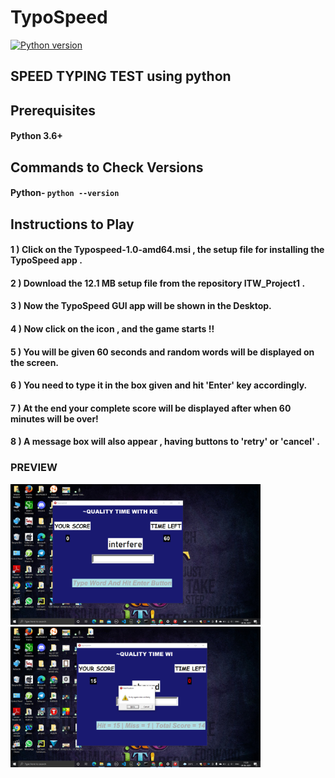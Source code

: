 
# TypoSpeed
[![Python version](https://img.shields.io/badge/python-3.8.5-brightgreen.svg)](https://www.python.org)

## SPEED TYPING TEST using python
## Prerequisites

#### Python 3.6+


## Commands to Check Versions

#### Python- `python --version`

## Instructions to Play
#### 1 ) Click on the Typospeed-1.0-amd64.msi , the setup file for installing the TypoSpeed app .
#### 2 ) Download the 12.1 MB setup file from the repository ITW_Project1 . 
#### 3 ) Now the TypoSpeed GUI app will be shown in the Desktop.
#### 4 ) Now click on the icon , and the game starts !!


 
#### 5 ) You will be given 60 seconds and random words will be displayed on the screen.
#### 6 ) You need to type it in the box given and hit 'Enter' key accordingly.
#### 7 ) At the end your complete score will be displayed after when 60 minutes will be over!
#### 8 ) A message box will also appear , having buttons to 'retry' or 'cancel' . 
###  PREVIEW
<img src="2021-06-24 (1).png" width="400" >
<img src="2021-06-24 (2).png" width="400" >
